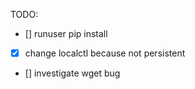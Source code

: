 TODO:

- []    runuser pip install 
- [x]    change localctl because not persistent 
- []  investigate wget bug

